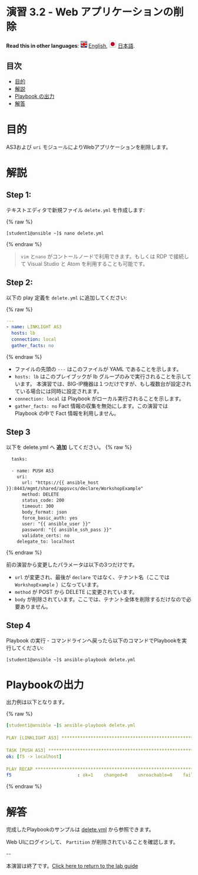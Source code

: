 # 演習 3.2 - Web アプリケーションの削除

**Read this in other languages**: ![uk](../../../images/uk.png) [English](README.md),  ![japan](../../../images/japan.png) [日本語](README.ja.md).

## 目次

- [目的](#目的)
- [解説](#解説)
- [Playbook の出力](#Playbookの出力)
- [解答](#解答)

# 目的

AS3および `uri` モジュールによりWebアプリケーションを削除します。

# 解説

## Step 1:

テキストエディタで新規ファイル `delete.yml` を作成します:

{% raw %}
```
[student1@ansible ~]$ nano delete.yml
```
{% endraw %}

>`vim` と`nano` がコントールノードで利用できます。もしくは RDP で接続して Visual Studio と Atom を利用することも可能です。

## Step 2:

以下の play 定義を `delete.yml` に追加してください:

{% raw %}
``` yaml
---
- name: LINKLIGHT AS3
  hosts: lb
  connection: local
  gather_facts: no

```
{% endraw %}

- ファイルの先頭の `---` はこのファイルが YAML であることを示します。
- `hosts: lb` はこのプレイブックが lb グループのみで実行されることを示しています。 本演習では、BIG-IP機器は１つだけですが、もし複数台が設定されている場合には同時に設定されます。
- `connection: local` は Playbook がローカル実行されることを示します。
- `gather_facts: no` Fact 情報の収集を無効にします。この演習では Playbook の中で Fact 情報を利用しません。

## Step 3

以下を delete.yml へ **追加** してください。
{% raw %}
```
  tasks:

  - name: PUSH AS3
    uri:
      url: "https://{{ ansible_host }}:8443/mgmt/shared/appsvcs/declare/WorkshopExample"
      method: DELETE
      status_code: 200
      timeout: 300
      body_format: json
      force_basic_auth: yes
      user: "{{ ansible_user }}"
      password: "{{ ansible_ssh_pass }}"
      validate_certs: no
    delegate_to: localhost
```
{% endraw %}

前の演習から変更したパラメータは以下の3つだけです。
- `url` が変更され、最後が `declare` ではなく、テナント名（ここでは `WorkshopExample` ）になっています。
- `method` が POST から DELETE に変更されています。
- `body` が削除されています。ここでは、テナント全体を削除するだけなので必要ありません。

## Step 4

Playbook の実行 - コマンドラインへ戻ったら以下のコマンドでPlaybookを実行してください:

```
[student1@ansible ~]$ ansible-playbook delete.yml
```

# Playbookの出力

出力例は以下となります。

{% raw %}
```yaml
[student1@ansible ~]$ ansible-playbook delete.yml

PLAY [LINKLIGHT AS3] ***********************************************************

TASK [PUSH AS3] ********************************************************************************
ok: [f5 -> localhost]

PLAY RECAP ********************************************************************************
f5                         : ok=1    changed=0    unreachable=0    failed=0
```
{% endraw %}

# 解答

完成したPlaybookのサンプルは [delete.yml](./delete.yml) から参照できます。

Web UIにログインして、 `Partition` が削除されていることを確認します。

--

本演習は終了です。[Click here to return to the lab guide](../README.ja.md)
